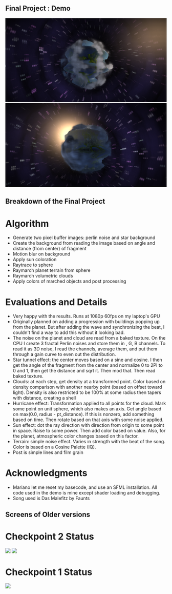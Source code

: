 ## Final Project : Demo

![](./demo5.PNG)
![](./demo6.PNG)

## Breakdown of the Final Project

# Algorithm

- Generate two pixel buffer images: perlin noise and star background
- Create the background from reading the image based on angle and distance (from center) of fragment
- Motion blur on background
- Apply sun coloration
- Raytrace to sphere
- Raymarch planet terrain from sphere
- Raymarch volumetric clouds
- Apply colors of marched objects and post processing

# Evaluations and Details

- Very happy with the results. Runs at 1080p 60fps on my laptop's GPU
- Originally planned on adding a progression with buildings popping up from the planet. But after adding the wave and synchronizing the beat, I couldn't find a way to add this without it looking bad.
- The noise on the planet and cloud are read from a baked texture. On the CPU I create 3 fractal Perlin noises and store them in , G, B channels. To read it as 3D noise, I read the channels, average them, and put them through a gain curve to even out the distribution.
- Star tunnel effect: the center moves based on a sine and cosine. I then get the angle of the fragment from the center and normalize 0 to 2PI to 0 and 1, then get the distance and sqrt it. Then mod that. Then read baked texture.
- Clouds: at each step, get density at a transformed point. Color based on density comparison with another nearby point (based on offset toward light). Density is also restricted to be 100% at some radius then tapers with distance, creating a shell
- Hurricane effect: Transformation applied to all points for the cloud. Mark some point on unit sphere, which also makes an axis. Get angle based on max(0.0, radius - pt_distance). If this is nonzero, add something based on time. Then rotate based on that axis with some noise applied.
- Sun effect: dot the ray direction with direction from origin to some point in space. Raise to some power. Then add color based on value. Also, for the planet, atmospheric color changes based on this factor.
- Terrain: simple noise effect. Varies in strength with the beat of the song. Color is based on a Cosine Palette (IQ). 
- Post is simple lines and film grain


# Acknowledgments 

- Mariano let me reset my basecode, and use an SFML installation. All code used in the demo is mine except shader loading and debugging. 
- Song used is Das Malefitz by Faunts

## Screens of Older versions

# Checkpoint 2 Status

![](./demo3.PNG)
![](./demo4.PNG)

# Checkpoint 1 Status

![](./demo2.PNG)
